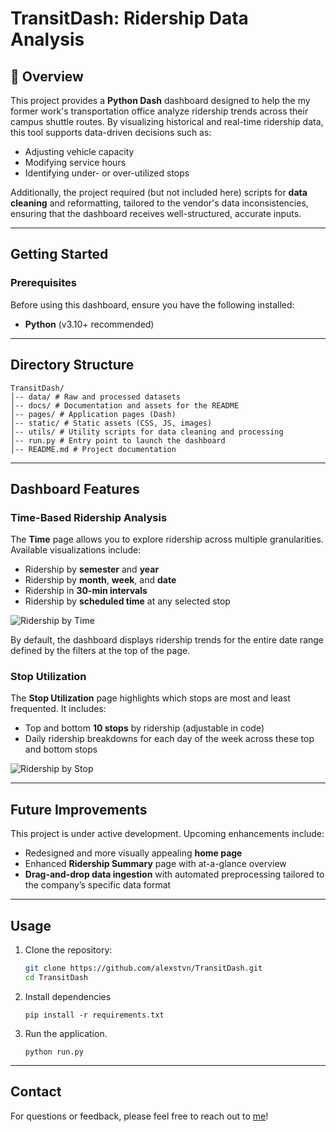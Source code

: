 # TransitDash: Ridership Data Analysis

## 📖 Overview
This project provides a **Python Dash** dashboard designed to help the my former work's transportation office analyze ridership trends across their campus shuttle routes. By visualizing historical and real-time ridership data, this tool supports data-driven decisions such as:
- Adjusting vehicle capacity
- Modifying service hours
- Identifying under- or over-utilized stops

Additionally, the project required (but not included here) scripts for **data cleaning** and reformatting, tailored to the vendor's data inconsistencies, ensuring that the dashboard receives well-structured, accurate inputs.

---

## Getting Started

### Prerequisites
Before using this dashboard, ensure you have the following installed:
- **Python** (v3.10+ recommended)

---

## Directory Structure
```
TransitDash/
│-- data/ # Raw and processed datasets
│-- docs/ # Documentation and assets for the README
│-- pages/ # Application pages (Dash)
│-- static/ # Static assets (CSS, JS, images)
│-- utils/ # Utility scripts for data cleaning and processing
│-- run.py # Entry point to launch the dashboard
│-- README.md # Project documentation
```
---

## Dashboard Features

### Time-Based Ridership Analysis
The **Time** page allows you to explore ridership across multiple granularities. Available visualizations include:
- Ridership by **semester** and **year**
- Ridership by **month**, **week**, and **date**
- Ridership in **30-min intervals**
- Ridership by **scheduled time** at any selected stop

![Ridership by Time](assets/RidershipSummaryWaltham.gif)

By default, the dashboard displays ridership trends for the entire date range defined by the filters at the top of the page.

### Stop Utilization
The **Stop Utilization** page highlights which stops are most and least frequented. It includes:
- Top and bottom **10 stops** by ridership (adjustable in code)
- Daily ridership breakdowns for each day of the week across these top and bottom stops

![Ridership by Stop](assets/RidershipByStop.gif)

---

## Future Improvements
This project is under active development. Upcoming enhancements include:
- Redesigned and more visually appealing **home page**
- Enhanced **Ridership Summary** page with at-a-glance overview
- **Drag-and-drop data ingestion** with automated preprocessing tailored to the company’s specific data format

---

## Usage
1. Clone the repository:
   ```bash
   git clone https://github.com/alexstvn/TransitDash.git
   cd TransitDash
   ```
2. Install dependencies
    ```
    pip install -r requirements.txt
    ```
3. Run the application.
    ```
    python run.py
    ```
---

## Contact
For questions or feedback, please feel free to reach out to [me](https://github.com/alexstvn)!
